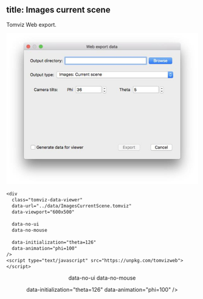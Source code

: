 title: Images current scene
---

Tomviz Web export.

<center>
<img src='exports/01_images_current_scene.jpg' title="" alt="" />
</center>

```
<div
  class="tomviz-data-viewer"
  data-url="../data/ImagesCurrentScene.tomviz"
  data-viewport="600x500"

  data-no-ui
  data-no-mouse

  data-initialization="theta=126"
  data-animation="phi=100"
/>
<script type="text/javascript" src="https://unpkg.com/tomvizweb"></script>
```

<center>
<div
  class="tomviz-data-viewer"
  data-url="../data/ImagesCurrentScene.tomviz"
  data-viewport="600x500"

  data-no-ui
  data-no-mouse

  data-initialization="theta=126"
  data-animation="phi=100"
/>
</div>
</center>

<script type="text/javascript" src="../data/js/tomviz.js"></script>
